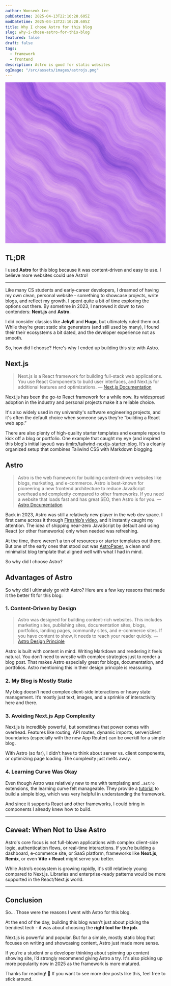 ```yaml
---
author: Wonseok Lee
pubDatetime: 2025-04-13T22:10:28.605Z
modDatetime: 2025-04-13T22:10:28.605Z
title: Why I chose Astro for this blog
slug: why-i-chose-astro-for-this-blog
featured: false
draft: false
tags:
  - framework
  - frontend
description: Astro is good for static websites
ogImage: "/src/assets/images/astrojs.png"
---
```


![Devcontainer Image](../../assets/images/astrojs.png)

## TL;DR

I used **Astro** for this blog because it was content-driven and easy to use. I believe more websites could use Astro!

---

Like many CS students and early-career developers, I dreamed of having my own clean, personal website - something to showcase projects, write blogs, and reflect my growth. I spent quite a bit of time exploring the options out there. By sometime in 2023, I narrowed it down to two contenders: **Next.js** and **Astro**.

I did consider classics like **Jekyll** and **Hugo**, but ultimately ruled them out. While they’re great static site generators (and still used by many), I found their their ecosystems a bit dated, and the developer experience not as smooth.

So, how did I choose? Here's why I ended up building this site with Astro.


## Next.js

> Next.js is a React framework for building full-stack web applications. You use React Components to build user interfaces, and Next.js for additional features and optimizations.
> — [Next.js Documentation](https://nextjs.org/docs)

Next.js has been the go-to React framework for a while now. Its widespread adoption in the industry and personal projects make it a reliable choice.

It's also widely used in my university's software engineering projects, and it's often the default choice when someone says they're “building a React web app.”

There are also plenty of high-quality starter templates and example repos to kick off a blog or portfolio. One example that caught my eye (and inspired this blog's initial layout) was [timlrx/tailwind-nextjs-starter-blog](https://github.com/timlrx/tailwind-nextjs-starter-blog). It’s a cleanly organized setup that combines Tailwind CSS with Markdown blogging.


## Astro

> Astro is the web framework for building content-driven websites like blogs, marketing, and e-commerce. Astro is best-known for pioneering a new frontend architecture to reduce JavaScript overhead and complexity compared to other frameworks. If you need a website that loads fast and has great SEO, then Astro is for you.
> — [Astro Documentation](https://docs.astro.build)

Back in 2023, Astro was still a relatively new player in the web dev space. I first came across it through [Fireship’s video](https://www.youtube.com/watch?v=gxBkghlglTg), and it instantly caught my attention. The idea of shipping near-zero JavaScript by default and using React (or other frameworks) only when needed was refreshing.

At the time, there weren’t a ton of resources or starter templates out there. But one of the early ones that stood out was [AstroPaper](https://github.com/satnaing/astro-paper), a clean and minimalist blog template that aligned well with what I had in mind.

So why did I choose Astro?

## Advantages of Astro

So why did I ultimately go with Astro? Here are a few key reasons that made it the better fit for this blog:

### 1. Content-Driven by Design

> Astro was designed for building content-rich websites. This includes marketing sites, publishing sites, documentation sites, blogs, portfolios, landing pages, community sites, and e-commerce sites. If you have content to show, it needs to reach your reader quickly.
> — [Astro Design Principle](https://docs.astro.build/en/concepts/why-astro/#content-driven)

Astro is built with content in mind. Writing Markdown and rendering it feels natural. You don’t need to wrestle with complex strategies just to render a blog post. That makes Astro especially great for blogs, documentation, and portfolios. Astro mentioning this in their design principle is reassuring.

### 2. My Blog is Mostly Static

My blog doesn’t need complex client-side interactions or heavy state management. It’s mostly just text, images, and a sprinkle of interactivity here and there.

### 3. Avoiding Next.js App Complexity

Next.js is incredibly powerful, but sometimes that power comes with overhead. Features like routing, API routes, dynamic imports, server/client boundaries (especially with the new App Router) can be overkill for a simple blog.

With Astro (so far), I didn’t have to think about server vs. client components, or optimizing page loading. The complexity just melts away.

### 4. Learning Curve Was Okay

Even though Astro was relatively new to me with templating and `.astro` extensions, the learning curve felt manageable. They provide a [tutorial](https://docs.astro.build/en/tutorial/0-introduction/) to build a simple blog, which was very helpful in understanding the framework.

And since it supports React and other frameworks, I could bring in components I already knew how to build.

---

## Caveat: When Not to Use Astro

Astro's core focus is not full-blown applications with complex client-side logic, authentication flows, or real-time interactions. If you’re building a dashboard, e-commerce site, or SaaS platform, frameworks like **Next.js**, **Remix**, or even **Vite + React** might serve you better.

While Astro’s ecosystem is growing rapidly, it's still relatively young compared to Next.js. Libraries and enterprise-ready patterns would be more supported in the React/Next.js world.

--- 

## Conclusion

So... Those were the reasons I went with Astro for this blog.

At the end of the day, building this blog wasn’t just about picking the trendiest tech - it was about choosing the **right tool for the job**.

Next.js is powerful and popular. But for a simple, mostly static blog that focuses on writing and showcasing content, Astro just made more sense.

If you’re a student or a developer thinking about spinning up content showing site, I’d strongly recommend giving Astro a try. It's also picking up more popularity now in 2025 as the framework is more matured.


Thanks for reading! 🚀 If you want to see more dev posts like this, feel free to stick around.